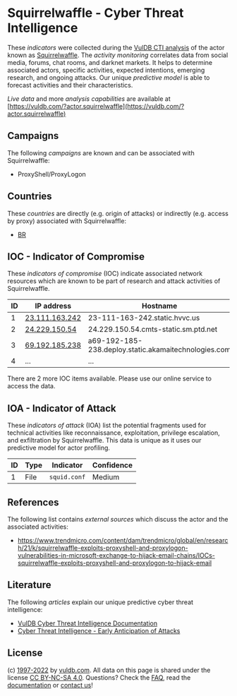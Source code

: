 # Squirrelwaffle - Cyber Threat Intelligence

These _indicators_ were collected during the [VulDB CTI analysis](https://vuldb.com/?kb.cti) of the actor known as [Squirrelwaffle](https://vuldb.com/?actor.squirrelwaffle). The _activity monitoring_ correlates data from social media, forums, chat rooms, and darknet markets. It helps to determine associated actors, specific activities, expected intentions, emerging research, and ongoing attacks. Our unique _predictive model_ is able to forecast activities and their characteristics.

_Live data_ and more _analysis capabilities_ are available at [https://vuldb.com/?actor.squirrelwaffle](https://vuldb.com/?actor.squirrelwaffle)

## Campaigns

The following _campaigns_ are known and can be associated with Squirrelwaffle:

* ProxyShell/ProxyLogon

## Countries

These _countries_ are directly (e.g. origin of attacks) or indirectly (e.g. access by proxy) associated with Squirrelwaffle:

* [BR](https://vuldb.com/?country.br)

## IOC - Indicator of Compromise

These _indicators of compromise_ (IOC) indicate associated network resources which are known to be part of research and attack activities of Squirrelwaffle.

ID | IP address | Hostname | Campaign | Confidence
-- | ---------- | -------- | -------- | ----------
1 | [23.111.163.242](https://vuldb.com/?ip.23.111.163.242) | 23-111-163-242.static.hvvc.us | ProxyShell/ProxyLogon | High
2 | [24.229.150.54](https://vuldb.com/?ip.24.229.150.54) | 24.229.150.54.cmts-static.sm.ptd.net | ProxyShell/ProxyLogon | High
3 | [69.192.185.238](https://vuldb.com/?ip.69.192.185.238) | a69-192-185-238.deploy.static.akamaitechnologies.com | ProxyShell/ProxyLogon | High
4 | ... | ... | ... | ...

There are 2 more IOC items available. Please use our online service to access the data.

## IOA - Indicator of Attack

These _indicators of attack_ (IOA) list the potential fragments used for technical activities like reconnaissance, exploitation, privilege escalation, and exfiltration by Squirrelwaffle. This data is unique as it uses our predictive model for actor profiling.

ID | Type | Indicator | Confidence
-- | ---- | --------- | ----------
1 | File | `squid.conf` | Medium

## References

The following list contains _external sources_ which discuss the actor and the associated activities:

* https://www.trendmicro.com/content/dam/trendmicro/global/en/research/21/k/squirrelwaffle-exploits-proxyshell-and-proxylogon-vulnerabilities-in-microsoft-exchange-to-hijack-email-chains/IOCs-squirrelwaffle-exploits-proxyshell-and-proxylogon-to-hijack-email

## Literature

The following _articles_ explain our unique predictive cyber threat intelligence:

* [VulDB Cyber Threat Intelligence Documentation](https://vuldb.com/?kb.cti)
* [Cyber Threat Intelligence - Early Anticipation of Attacks](https://www.scip.ch/en/?labs.20201022)

## License

(c) [1997-2022](https://vuldb.com/?kb.changelog) by [vuldb.com](https://vuldb.com/?kb.about). All data on this page is shared under the license [CC BY-NC-SA 4.0](https://creativecommons.org/licenses/by-nc-sa/4.0/). Questions? Check the [FAQ](https://vuldb.com/?kb.faq), read the [documentation](https://vuldb.com/?kb) or [contact us](https://vuldb.com/?contact)!
